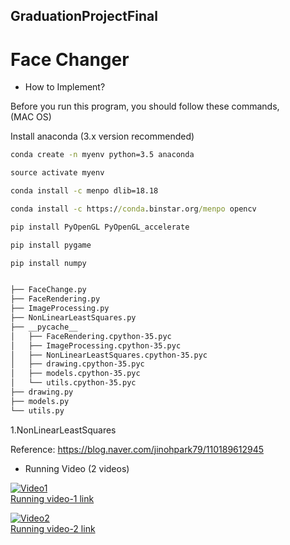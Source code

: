 ## GraduationProjectFinal

# Face Changer


* How to Implement?

Before you run this program, you should follow these commands,<br>
(MAC OS)

 Install anaconda (3.x version recommended)

```cmd
conda create -n myenv python=3.5 anaconda
```

```cmd
source activate myenv
```

```cmd
conda install -c menpo dlib=18.18
```

```cmd
conda install -c https://conda.binstar.org/menpo opencv
```

```cmd
pip install PyOpenGL PyOpenGL_accelerate
```

```cmd
pip install pygame
```

```cmd
pip install numpy
```


```bash

├── FaceChange.py
├── FaceRendering.py
├── ImageProcessing.py
├── NonLinearLeastSquares.py
├── __pycache__
│   ├── FaceRendering.cpython-35.pyc
│   ├── ImageProcessing.cpython-35.pyc
│   ├── NonLinearLeastSquares.cpython-35.pyc
│   ├── drawing.cpython-35.pyc
│   ├── models.cpython-35.pyc
│   └── utils.cpython-35.pyc
├── drawing.py
├── models.py
└── utils.py

```

1.NonLinearLeastSquares


Reference: https://blog.naver.com/jinohpark79/110189612945

* Running Video (2 videos)


[![Video1](http://img.youtube.com/vi/lSGR9kg8rD4/0.jpg)](https://youtu.be/lSGR9kg8rD4?t=0s)<br>
[Running video-1 link](https://youtu.be/lSGR9kg8rD4)<br>

[![Video2](http://img.youtube.com/vi/45nat4zeZWM/0.jpg)](https://youtu.be/45nat4zeZWM?t=0s)<br>
[Running video-2 link](https://youtu.be/45nat4zeZWM)<br>


